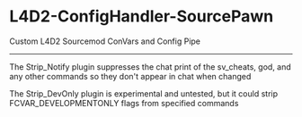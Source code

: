 # L4D2-ConfigHandler-SourcePawn
Custom L4D2 Sourcemod ConVars and Config Pipe


***
The Strip_Notify plugin suppresses the chat print of the sv_cheats, god, and any other commands so they don't appear in chat when changed

The Strip_DevOnly plugin is experimental and untested, but it could strip FCVAR_DEVELOPMENTONLY flags from specified commands
